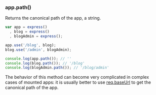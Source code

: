 <!---
 Copyright (c) 2016 StrongLoop, IBM, and Express Contributors
 License: MIT
-->

<h3 id='app.path'>app.path()</h3>

Returns the canonical path of the app, a string.

```js
var app = express()
  , blog = express()
  , blogAdmin = express();

app.use('/blog', blog);
blog.use('/admin', blogAdmin);

console.log(app.path()); // ''
console.log(blog.path()); // '/blog'
console.log(blogAdmin.path()); // '/blog/admin'
```

The behavior of this method can become very complicated in complex cases of mounted apps:
it is usually better to use [req.baseUrl](#req.baseUrl) to get the canonical path of the app.
